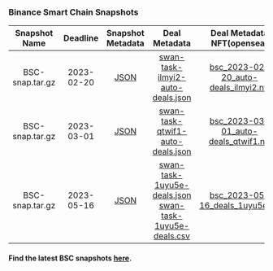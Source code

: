 ### Binance Smart Chain Snapshots

| Snapshot Name | Deadline | Snapshot Metadata | Deal Metadata | Deal Metadata NFT(opensea) |
| :-: | :-: | :-: | :-: | :-: |
| BSC-snap.tar.gz | 2023-02-20 | [JSON](2023-02-20_bsc/bsc-2023-02-20.json ':include') | [swan-task-ilmyi2-auto-deals.json](2023-02-20_bsc/swan-task-ilmyi2-auto-deals.json ':include') | [bsc_2023-02-20_auto-deals_ilmyi2.nft](https://opensea.io/assets/matic/0xa6787587159c017ad83fe28e746fcfae0dd91383/189) |
| BSC-snap.tar.gz | 2023-03-01 | [JSON](2023-03-01_bsc/bsc-2023-03-01.json ':include') | [swan-task-qtwif1-auto-deals.json](2023-03-01_bsc/swan-task-qtwif1-auto-deals.json ':include') | [bsc_2023-03-01_auto-deals_qtwif1.nft](https://opensea.io/assets/matic/0xa6787587159c017ad83fe28e746fcfae0dd91383/190) |
| BSC-snap.tar.gz | 2023-05-16 | [JSON](2023-05-16_bsc/bsc-mainnet_2023-05-16.json ':include') | [swan-task-1uyu5e-deals.json](2023-05-16_bsc/swan-task-1uyu5e-deals.json ':include') <br> [swan-task-1uyu5e-deals.csv](2023-05-16_bsc/swan-task-1uyu5e-deals.csv)| [bsc_2023-05-16_deals_1uyu5e.nft](https://opensea.io/assets/matic/0x86624827c18cb1cb90ffb1bfb0cdc5b4252c18bc/7/) |

#### Find the latest BSC snapshots [here](https://github.com/bnb-chain/bsc-snapshots).
